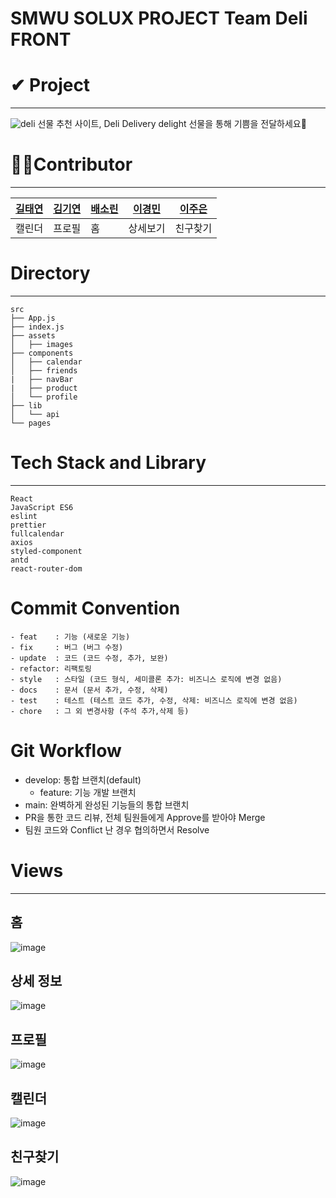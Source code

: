 
# SMWU SOLUX PROJECT Team Deli FRONT

# ✔ Project
--------------
![deli](https://user-images.githubusercontent.com/71828832/130247602-0686ed85-c09d-41d8-98a5-43308d49ada7.png)
선물 추천 사이트, Deli
Delivery delight 선물을 통해 기쁨을 전달하세요💌

# 🙍‍♀️Contributor
--------------
[길태연](https://github.com/KilTae)|[김기연](https://github.com/kiiiyeon)|[배소린](https://github.com/bsorinnn)|[이경민](https://github.com/kyungminlee-12)|[이주은](https://github.com/lizuAg)
---|---|---|---|---|
캘린더|프로필|홈|상세보기|친구찾기

# Directory
--------------
```
src
├── App.js
├── index.js
├── assets
│   ├── images
├── components
│   ├── calendar
│   ├── friends
|   ├── navBar
|   ├── product
│   └── profile
├── lib
│   └── api
└── pages
```

# Tech Stack and Library
--------------
```
React
JavaScript ES6
eslint
prettier
fullcalendar
axios
styled-component
antd
react-router-dom
```

# Commit Convention
```
- feat    : 기능 (새로운 기능)
- fix     : 버그 (버그 수정)
- update  : 코드 (코드 수정, 추가, 보완)
- refactor: 리팩토링
- style   : 스타일 (코드 형식, 세미콜론 추가: 비즈니스 로직에 변경 없음)
- docs    : 문서 (문서 추가, 수정, 삭제)
- test    : 테스트 (테스트 코드 추가, 수정, 삭제: 비즈니스 로직에 변경 없음)
- chore   : 그 외 변경사항 (주석 추가,삭제 등)
```

# Git Workflow
- develop: 통합 브랜치(default)
  - feature: 기능 개발 브랜치
- main: 완벽하게 완성된 기능들의 통합 브랜치
- PR을 통한 코드 리뷰, 전체 팀원들에게 Approve를 받아야 Merge
- 팀원 코드와 Conflict 난 경우 협의하면서 Resolve

# Views
--------------
## 홈
![image](https://user-images.githubusercontent.com/71828832/130250383-83f00064-88cc-45e0-997e-022b677cc563.png)

## 상세 정보
![image](https://user-images.githubusercontent.com/71828832/130250637-4c0d2cf4-2a51-4bce-9e39-e18972b463b1.png)

## 프로필
![image](https://user-images.githubusercontent.com/71828832/130250506-e19c6949-2cbe-40e5-a631-a0a469246a25.png)

## 캘린더
![image](https://user-images.githubusercontent.com/71828832/130250480-b9e3ce70-e447-42cb-838c-a8dc4316b752.png)

## 친구찾기
![image](https://user-images.githubusercontent.com/71828832/130250466-e23a1fd2-e431-42c0-be86-ae8160315697.png)


